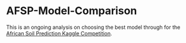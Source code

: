 # AFSP-Model-Comparison

This is an ongoing analysis on choosing the best model through for the <a href="https://www.kaggle.com/c/afsis-soil-properties/overview">African Soil Prediction Kaggle Competition</a>. 
